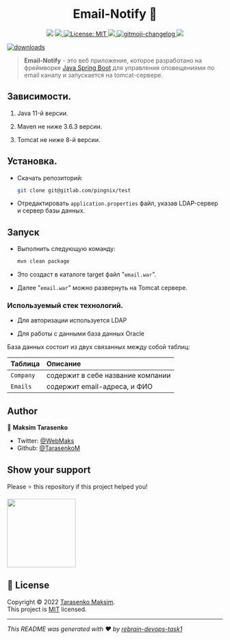 <h1 align="center">Email-Notify  👋</h1>
<p align="center">
  <img src="https://img.shields.io/badge/Java-11-orange" />
  <a href="https://spring.io/">
    <img src="https://img.shields.io/npm/dm/readme-md-generator.svg?color=blue" target="_blank" />
  </a>
  <a href="https://github.com/kefranabg/readme-md-generator/blob/master/LICENSE">
    <img alt="License: MIT" src="https://img.shields.io/badge/license-MIT-yellow.svg" target="_blank" />
  </a>
  <a href="https://oracle.com">
    <img src="https://img.shields.io/badge/Oracle-19-blue" />
  </a>
  <a href="https://gitlab.rebrainme.com/m_tarasenko_at_ipc_kg">
    <img src="https://img.shields.io/badge/changelog-m.tarasenko-red" alt="gitmoji-changelog">
  </a>
  <a href="https://twitter.com/FranckAbgrall">
    <img src="https://img.shields.io/gitlab/forks/gitlab-org/gitlab?gitlab_url=https%3A%2F%2Fgitlab.com&style=social" target="_blank" />
  </a>
</p>
 <p>
   <a href="https://spring.io/">
    <img alt="downloads" src="https://4.bp.blogspot.com/-ou-a_Aa1t7A/W6IhNc3Q0gI/AAAAAAAAD6Y/pwh44arKiuM_NBqB1H7Pz4-7QhUxAgZkACLcBGAs/s1600/spring-boot-logo.png" target="_blank" />
  </a>
 </p>

> **Email-Notify** - это веб приложение, которое разработано на фреймворке [Java Spring Boot](https://spring.io/) для управления оповещениями по email каналу и запускается на tomcat-сервере.  

 

## Зависимости.
 

1. Java 11-й версии. 

2. Maven не ниже 3.6.3 версии. 

3. Tomcat не ниже 8-й версии. 

 

 

## Установка. 


- Скачать репозиторий:
    ```bash 
	git clone git@gitlab.com/pingnix/test 
    ```

- Отредактировать `application.properties` файл, указав LDAP-сервер и сервер базы данных. 

 

## Запуск 

 - Выполнить следующую команду:

	```bash 
	mvn clean package 
	```
 - Это создаст в каталоге target файл "`email.war`". 

 - Далее "`email.war`" можно развернуть на Tomcat сервере. 

 

### Используемый стек технологий. 

 

- Для авторизации используется LDAP 
 

- Для работы с данными база данных Oracle 

 

 

База данных состоит из двух связанных между собой таблиц: 

 

| Таблица | Описание | 
|:-------- |:----------|
| `Company` |  содержит в себе название компании |
| `Emails`  | содержит email-адреса, и ФИО |

 
 ## Author

👤 **Maksim Tarasenko**

- Twitter: [@WebMaks](https://twitter.com/webmaks)
- Github: [@TarasenkoM](https://github.com/webmaks)

## Show your support

Please ⭐️ this repository if this project helped you!

<a href="https://www.patreon.com/webmaks">
  <img src="https://c5.patreon.com/external/logo/become_a_patron_button@2x.png" width="160">
</a>

## 📝 License

Copyright © 2022 [Tarasenko Maksim](https://github.com/kefranabg).<br />
This project is [MIT](https://github.com/kefranabg/readme-md-generator/blob/master/LICENSE) licensed.

---

_This README was generated with ❤️ by [rebrain-devops-task1](https://gitlab.rebrainme.com/m_tarasenko_at_ipc_kg)_
